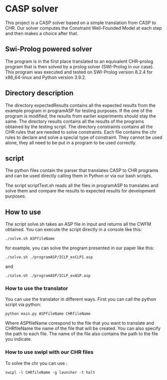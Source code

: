 # CASP solver

This project is a CASP solver based on a simple translation from CASP to CHR. Our solver computes the Constraint Well-Founded Model at each step and then makes a choice after that. 

## Swi-Prolog powered solver

The program is in the first place translated to an equivalent CHR-prolog program that is then solved by a prolog solver (SWI-Prolog in our case). This program was executed and tested on SWI-Prolog version 8.2.4 for x86_64-linux and Python version 3.9.2. 

## Directory description

The directory expectedResults contains all the expected results from the example program in programASP for testing purposes. If the one of the program is modified, the results from earlier experiments should stay the same. 
The directory results contains all the results of the programs obtained by the testing script.
The directory constraints contains all the CHR rules that are needed to solve constraints. Each file contains the chr rules to declare and solve a special type of constraint. They cannot be used alone, they all need to be put in a program to be used correctly. 

## script

The python files contain the parser that translates CASP to CHR programs and can be used directly calling them in Python or via our bash scripts. 

The script scriptTest.sh reads all the files in programASP to translates and solve them and compare the results to expected results for development purposes.

## How to use

The script solve.sh takes an ASP file in input and returns all the CWFM obtained. You can execute the script directly in a console like this:

``` ./solve.sh ASPfileName ```

for example, you can solve the program presented in our paper like this:

``` ./solve.sh ./programASP/ICLP_exCLP1.asp ```

and 

``` ./solve.sh ./programASP/ICLP_exASP.asp ```

### How to use the translator

You can use the translator in different ways. First you can call the python script via python:

``` python main.py ASPfileName CHRfileName ```

Where ASPfileName corespond to the file that you want to translate and CHRfileName the name of the file that will be created. You can also specify the path to each file. The name of the file also contains the path to the file you indicate. 

### How to use swipl with our CHR files

To solve the chr you can use :

``` swipl -l CHRfileName -g launcher -t halt ```


